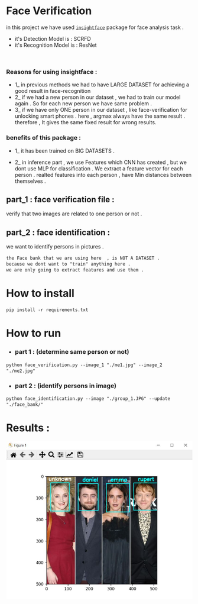# Face Verification

in this project we have used [`insightface`](https://github.com/deepinsight/insightface) package for face analysis task .

+ it's Detection Model is :  SCRFD 
+ it's Recognition Model is :  ResNet
<br/>

###  Reasons for using insightface :
+ 1_ in previous methods we had to have LARGE DATASET for achieving a good result in face-recognition
+ 2_ if we had a new person in our dataset , we had to train our model again . So for each new person we have same problem .
+ 3_ if we have only ONE person in our dataset , like face-verification for unlocking smart phones . here , argmax always have the same result . therefore , It gives the same fixed result for wrong results.

### benefits of this package :
+ 1_ it has been trained on BIG DATASETS .

+ 2_ in inference part , we use Features which CNN has created , but we dont use MLP for classification .
We extract a feature vector for each person . 
realted features into each person , have Min distances between themselves . 


## part_1 : face verification file : 
verify that two images are related to one person or not . 

## part_2 : face identification :
we want to identify persons in pictures .

```
the Face bank that we are using here  , is NOT A DATASET . 
because we dont want to "train" anything here . 
we are only going to extract features and use them . 
```





# How to install

``` 
pip install -r requirements.txt 
```


# How to run 
+ ### part 1 : (determine same person or not)
```
python face_verification.py --image_1 "./me1.jpg" --image_2 "./me2.jpg"
```
+ ### part 2 : (identify persons in image)

````
python face_identification.py --image "./group_1.JPG" --update "./face_bank/"
````
# Results :

![output](assets/result_part2.JPG)
